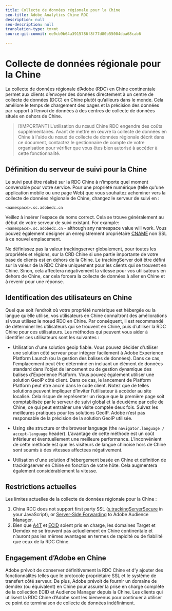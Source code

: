 ```yaml
---
title: Collecte de données régionale pour la Chine
seo-title: Adobe Analytics Chine RDC
description: null
seo-description: null
translation-type: tm+mt
source-git-commit: ee0cb9b64a3915786f8f77d80b55004daa68cab6

---
```



# Collecte de données régionale pour la Chine

La collecte de données régionale d’Adobe (RDC) en Chine continentale permet aux clients d’envoyer des données directement à un centre de collecte de données (DCC) en Chine plutôt qu’ailleurs dans le monde. Cela améliore le temps de chargement des pages et la précision des données par rapport à l’envoi de données à des centres de collecte de données situés en dehors de Chine.

> [!IMPORTANT] L'utilisation du nœud Chine RDC engendre des coûts supplémentaires. Avant de mettre en œuvre la collecte de données en Chine à l'aide du nœud de collecte de données régionale décrit dans ce document, contactez le gestionnaire de compte de votre organisation pour vérifier que vous êtes bien autorisé à accéder à cette fonctionnalité.

## Définition du serveur de suivi pour la Chine

Le suivi peut être réalisé sur la RDC Chine à n’importe quel moment convenable pour votre service. Pour une propriété numérique (telle qu'une application mobile ou une page Web) que vous souhaitez acheminer vers la collecte de données régionale de Chine, changez le serveur de suivi en :

`<namespace>.sc.adobedc.cn`

Veillez à insérer l’espace de noms correct. Cela se trouve généralement au début de votre serveur de suivi existant. For example: `<namespace>.sc.adobedc.cn` - although any namespace value will work. Vous pouvez également désigner un enregistrement propriétaire [CNAME](https://marketing.adobe.com/resources/help/en_US/whitepapers/first_party_cookies/fpcookies_cname.html) non SSL à ce nouvel emplacement.

Ne définissez pas la valeur trackingserver globalement, pour toutes les propriétés et régions, sur la CRD Chine si une partie importante de votre base de clients est en dehors de la Chine. Le trackingServer doit être défini sur la valeur de la RDC Chine uniquement pour les clients qui se trouvent en Chine. Sinon, cela affectera négativement la vitesse pour vos utilisateurs en dehors de Chine, car cela forcera la collecte de données à aller en Chine et à revenir pour une réponse.

## Identification des utilisateurs en Chine

Quel que soit l’endroit où votre propriété numérique est hébergée ou la langue qu’elle utilise, vos utilisateurs en Chine connaîtront des améliorations si vous utilisez le nœud RDC en Chine. Par conséquent, il est recommandé de déterminer les utilisateurs qui se trouvent en Chine, puis d’utiliser la RDC Chine pour ces utilisateurs. Les méthodes qui peuvent vous aider à identifier ces utilisateurs sont les suivantes :

* Utilisation d'une solution geoip fiable. Vous pouvez décider d'utiliser une solution côté serveur pour intégrer facilement à Adobe Experience Platform Launch (ou la gestion des balises de données). Dans ce cas, l'emplacement peut être déterminé en incluant un élément de données standard dans l'objet de lancement ou de gestion dynamique des balises d'Experience Platform. Vous pouvez également utiliser une solution GeoIP côté client. Dans ce cas, le lancement de Platform Platform peut être ancré dans le code client. Notez que de telles solutions peuvent impliquer d’inviter l’utilisateur à accéder au site localisé. Cela risque de représenter un risque que la première page soit comptabilisée par le serveur de suivi global et la deuxième par celle de Chine, ce qui peut entraîner une visite comptée deux fois. Suivez les meilleures pratiques pour les solutions GeoIP. Adobe n’est pas responsable de la précision de la solution GeoIP utilisée.

* Using site structure or the browser language (the `navigator.language / accept-language` header). L’avantage de cette méthode est un coût inférieur et éventuellement une meilleure performance. L’inconvénient de cette méthode est que les visiteurs de langue chinoise hors de Chine sont soumis à des vitesses affectées négativement.
* Utilisation d'une solution d'hébergement basée en Chine et définition de trackingserver en Chine en fonction de votre hôte. Cela augmentera également considérablement la vitesse.

## Restrictions actuelles

Les limites actuelles de la collecte de données régionale pour la Chine :

1. China RDC does not support first party SSL ([s.trackingServerSecure](https://helpx.adobe.com/analytics/kb/determining-data-center.html) in your JavaScript), or [Server-Side Forwarding](https://marketing.adobe.com/resources/help/en_US/reference/ssf.html) to Adobe Audience Manager.
2. Bien que [A4T](https://marketing.adobe.com/resources/help/en_US/target/a4t/a4t.html) et [ECID](https://marketing.adobe.com/resources/help/en_US/mcvid/) soient pris en charge, les domaines Target et Demdex ne se trouvent pas actuellement en Chine continentale et n’auront pas les mêmes avantages en termes de rapidité ou de fiabilité que ceux de la RDC Chine.

## Engagement d’Adobe en Chine

Adobe prévoit de conserver définitivement la RDC Chine et d’y ajouter des fonctionnalités telles que le protocole propriétaire SSL et le système de transfert côté serveur. De plus, Adobe prévoit de fournir un domaine de demdex (ou équivalent) en Chine pour assurer la prise en charge complète de la collection ECID et Audience Manager depuis la Chine. Les clients qui utilisent la RDC Chine d’Adobe sont les bienvenus pour continuer à utiliser ce point de terminaison de collecte de données indéfiniment.

